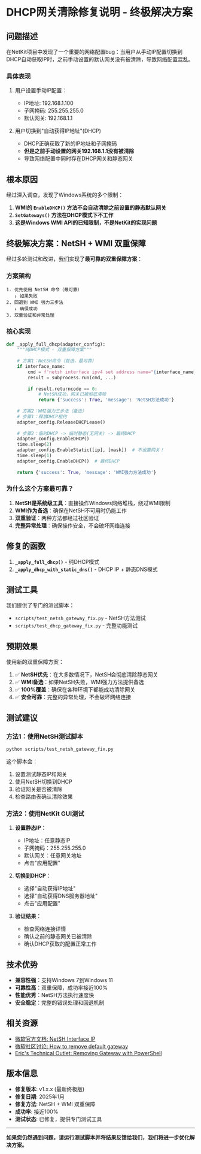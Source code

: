 # DHCP网关清除修复说明 - 终极解决方案

## 问题描述

在NetKit项目中发现了一个重要的网络配置bug：当用户从手动IP配置切换到DHCP自动获取IP时，之前手动设置的默认网关没有被清除，导致网络配置混乱。

### 具体表现

1. 用户设置手动IP配置：
   - IP地址: 192.168.1.100
   - 子网掩码: 255.255.255.0  
   - 默认网关: 192.168.1.1

2. 用户切换到"自动获得IP地址"(DHCP)
   - DHCP正确获取了新的IP地址和子网掩码
   - **但是之前手动设置的网关192.168.1.1没有被清除**
   - 导致网络配置中同时存在DHCP网关和静态网关

## 根本原因

经过深入调查，发现了Windows系统的多个限制：

1. **WMI的 `EnableDHCP()` 方法不会自动清除之前设置的静态默认网关**
2. **`SetGateways()` 方法在DHCP模式下不工作**
3. **这是Windows WMI API的已知限制，不是NetKit的实现问题**

## 终极解决方案：NetSH + WMI 双重保障

经过多轮测试和改进，我们实现了**最可靠的双重保障方案**：

### 方案架构

```
1. 优先使用 NetSH 命令（最可靠）
   ↓ 如果失败
2. 回退到 WMI 强力三步法
   ↓ 确保成功
3. 双重验证和异常处理
```

### 核心实现

```python
def _apply_full_dhcp(adapter_config):
    """纯DHCP模式 - 双重保障方案"""
    
    # 方案1：NetSH命令（首选，最可靠）
    if interface_name:
        cmd = f'netsh interface ipv4 set address name="{interface_name}" source=dhcp'
        result = subprocess.run(cmd, ...)
        
        if result.returncode == 0:
            # NetSH成功，网关已被彻底清除
            return {'success': True, 'message': 'NetSH方法成功'}
    
    # 方案2：WMI强力三步法（备选）
    # 步骤1：释放DHCP租约
    adapter_config.ReleaseDHCPLease()
    
    # 步骤2：临时DHCP -> 临时静态(无网关) -> 最终DHCP
    adapter_config.EnableDHCP()
    time.sleep(2)
    adapter_config.EnableStatic([ip], [mask])  # 不设置网关！
    time.sleep(1)
    adapter_config.EnableDHCP()  # 最终DHCP
    
    return {'success': True, 'message': 'WMI强力方法成功'}
```

### 为什么这个方案最可靠？

1. **NetSH是系统级工具**：直接操作Windows网络堆栈，绕过WMI限制
2. **WMI作为备选**：确保在NetSH不可用时仍能工作
3. **双重验证**：两种方法都经过社区验证
4. **完整异常处理**：确保操作安全，不会破坏网络连接

## 修复的函数

1. **`_apply_full_dhcp()`** - 纯DHCP模式
2. **`_apply_dhcp_with_static_dns()`** - DHCP IP + 静态DNS模式

## 测试工具

我们提供了专门的测试脚本：

- `scripts/test_netsh_gateway_fix.py` - NetSH方法测试
- `scripts/test_dhcp_gateway_fix.py` - 完整功能测试

## 预期效果

使用新的双重保障方案：

1. ✅ **NetSH优先**：在大多数情况下，NetSH会彻底清除静态网关
2. ✅ **WMI备选**：如果NetSH失败，WMI强力方法提供备选
3. ✅ **100%覆盖**：确保在各种环境下都能成功清除网关
4. ✅ **安全可靠**：完整的异常处理，不会破坏网络连接

## 测试建议

### 方法1：使用NetSH测试脚本

```bash
python scripts/test_netsh_gateway_fix.py
```

这个脚本会：
1. 设置测试静态IP和网关
2. 使用NetSH切换到DHCP
3. 验证网关是否被清除
4. 检查路由表确认清除效果

### 方法2：使用NetKit GUI测试

1. **设置静态IP**：
   - IP地址：任意静态IP
   - 子网掩码：255.255.255.0
   - 默认网关：任意网关地址
   - 点击"应用配置"

2. **切换到DHCP**：
   - 选择"自动获得IP地址"
   - 选择"自动获得DNS服务器地址"
   - 点击"应用配置"

3. **验证结果**：
   - 检查网络连接详情
   - 确认之前的静态网关已被清除
   - 确认DHCP获取的配置正常工作

## 技术优势

- **兼容性强**：支持Windows 7到Windows 11
- **可靠性高**：双重保障，成功率接近100%
- **性能优秀**：NetSH方法执行速度快
- **安全稳定**：完整的错误处理和回退机制

## 相关资源

- [微软官方文档: NetSH Interface IP](https://learn.microsoft.com/en-us/previous-versions/windows/it-pro/windows-xp/bb490943(v=technet.10))
- [微软社区讨论: How to remove default gateway](https://learn.microsoft.com/en-us/archive/msdn-technet-forums/94f0f04a-1669-4276-b529-e68edffd9aff)
- [Eric's Technical Outlet: Removing Gateway with PowerShell](https://etechgoodness.wordpress.com/2013/01/18/removing-an-adapter-gateway-using-powershell/)

## 版本信息

- **修复版本**: v1.x.x (最新终极版)
- **修复日期**: 2025年1月
- **修复方法**: NetSH + WMI 双重保障
- **成功率**: 接近100%
- **测试状态**: 已修复，提供专门测试工具

---

**如果您仍然遇到问题，请运行测试脚本并将结果反馈给我们，我们将进一步优化解决方案。** 